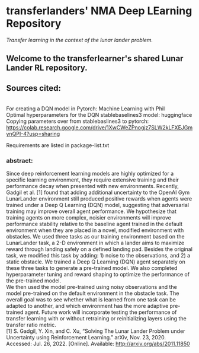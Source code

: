 # transferlanders' NMA Deep LEarning Repository
<i> Transfer learning in the context of the lunar lander problem. </i>

## Welcome to the transferlearner's shared Lunar Lander RL repository.

## Sources cited:
<br> For creating a DQN model in Pytorch: Machine Learning with Phil
<br> Optimal hyperparameters for the DQN stablebaselines3 model: huggingface
<br> Copying parameters over from stablebaslines3 to pytorch: https://colab.research.google.com/drive/1XwCWeZPnogjz7SLW2kLFXEJGmynQPI-4?usp=sharing

Requirements are listed in package-list.txt

### abstract:
Since deep reinforcement learning models are highly optimized for a specific learning environment, they require extensive training and their performance decay when presented with new environments. 
Recently, Gadgil et al. [1] found that adding additional uncertainty to the OpenAI Gym LunarLander environment still produced positive rewards when agents were trained under a Deep Q Learning (DQN) model, suggesting that adversarial training may improve overall agent performance. 
We hypothesize that training agents on more complex, noisier environments will improve performance stability relative to the baseline agent trained in the default environment when they are placed in a novel, modified environment with obstacles. We used three tasks as our training environment based on the LunarLander task, a 2-D environment in which a lander aims to maximize reward through landing safely on a defined landing pad. 
Besides the original task, we modified this task by adding: 1) noise to the observations, and 2) a static obstacle. We trained a Deep Q Learning (DQN) agent separately on these three tasks to generate a pre-trained model. 
We also completed hyperparameter tuning and reward shaping to optimize the performance of the pre-trained model. <br> We then used the model pre-trained using noisy observations and the model pre-trained on the default environment in the obstacle task. The overall goal was to see whether what is learned from one task can be adapted to another, and which environment has the more adaptive pre-trained agent. Future work will incorporate testing the performance of transfer learning with or without retraining or reinitializing layers using the transfer ratio metric. <br>
	[1]
S. Gadgil, Y. Xin, and C. Xu, “Solving The Lunar Lander Problem under Uncertainty using Reinforcement Learning.” arXiv, Nov. 23, 2020. Accessed: Jul. 26, 2022. [Online]. Available: http://arxiv.org/abs/2011.11850